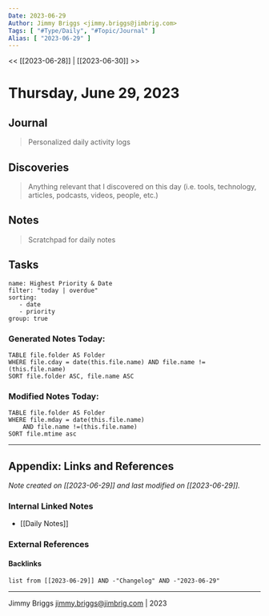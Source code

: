 ```yaml
---
Date: 2023-06-29
Author: Jimmy Briggs <jimmy.briggs@jimbrig.com>
Tags: [ "#Type/Daily", "#Topic/Journal" ]
Alias: [ "2023-06-29" ]
---
```


<< [[2023-06-28]] | [[2023-06-30]] >>

# Thursday, June 29, 2023

## Journal

> Personalized daily activity logs

## Discoveries

> Anything relevant that I discovered on this day (i.e. tools, technology, articles, podcasts, videos, people, etc.)

## Notes

> Scratchpad for daily notes

## Tasks

```todoist
name: Highest Priority & Date
filter: "today | overdue"
sorting: 
   - date
   - priority
group: true
```


### Generated Notes Today:

```dataview
TABLE file.folder AS Folder 
WHERE file.cday = date(this.file.name) AND file.name !=(this.file.name) 
SORT file.folder ASC, file.name ASC
```

### Modified Notes Today:

```dataview
TABLE file.folder AS Folder
WHERE file.mday = date(this.file.name) 
	AND file.name !=(this.file.name)
SORT file.mtime asc
```

***

## Appendix: Links and References

*Note created on [[2023-06-29]] and last modified on [[2023-06-29]].*

### Internal Linked Notes

- [[Daily Notes]]

### External References

#### Backlinks

```dataview
list from [[2023-06-29]] AND -"Changelog" AND -"2023-06-29"
```


***

Jimmy Briggs <jimmy.briggs@jimbrig.com> | 2023